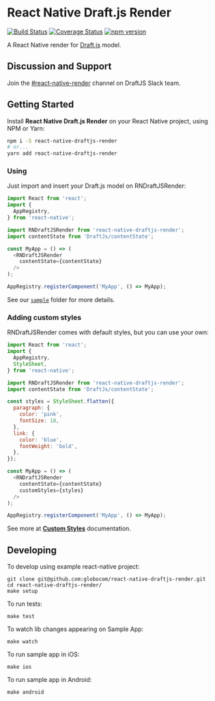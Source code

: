 # React Native Draft.js Render

[![Build Status](https://travis-ci.org/globocom/react-native-draftjs-render.svg?branch=master)](https://travis-ci.org/globocom/react-native-draftjs-render)
[![Coverage Status](https://coveralls.io/repos/github/globocom/react-native-draftjs-render/badge.svg)](https://coveralls.io/github/globocom/react-native-draftjs-render)
[![npm version](https://badge.fury.io/js/react-native-draftjs-render.svg)](https://www.npmjs.com/package/react-native-draftjs-render)

A React Native render for [Draft.js](http://draftjs.org/) model.

## Discussion and Support

Join the [#react-native-render](https://draftjs.slack.com/messages/react_native_render) channel on DraftJS Slack team.

## Getting Started
Install **React Native Draft.js Render** on your React Native project, using NPM or Yarn:

```sh
npm i -S react-native-draftjs-render
# or...
yarn add react-native-draftjs-render
```

### Using
Just import and insert your Draft.js model on RNDraftJSRender:

```js
import React from 'react';
import {
  AppRegistry,
} from 'react-native';

import RNDraftJSRender from 'react-native-draftjs-render';
import contentState from 'DraftJs/contentState';

const MyApp = () => (
  <RNDraftJSRender
    contentState={contentState}
  />
);

AppRegistry.registerComponent('MyApp', () => MyApp);
```

See our [`sample`](https://github.com/globocom/react-native-draftjs-render/tree/master/sample) folder for more details.

### Adding custom styles
RNDraftJSRender comes with default styles, but you can use your own:

```js
import React from 'react';
import {
  AppRegistry,
  StyleSheet,
} from 'react-native';

import RNDraftJSRender from 'react-native-draftjs-render';
import contentState from 'DraftJs/contentState';

const styles = StyleSheet.flatten({
  paragraph: {
    color: 'pink',
    fontSize: 18,
  },
  link: {
    color: 'blue',
    fontWeight: 'bold',
  },
});

const MyApp = () => (
  <RNDraftJSRender
    contentState={contentState}
    customStyles={styles}
  />
);

AppRegistry.registerComponent('MyApp', () => MyApp);
```

See more at **[Custom Styles](https://github.com/globocom/react-native-draftjs-render/blob/master/docs/CustomStyles.md)** documentation.

## Developing

To develop using example react-native project:

```
git clone git@github.com:globocom/react-native-draftjs-render.git
cd react-native-draftjs-render/
make setup
```

To run tests:

```
make test
```

To watch lib changes appearing on Sample App:

```
make watch
```

To run sample app in iOS:

```
make ios
```

To run sample app in Android:

```
make android
```
